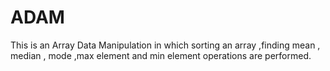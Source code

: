 # ADAM
This is an Array Data Manipulation in which sorting an array ,finding mean , median , mode ,max element and min element operations are performed. 
